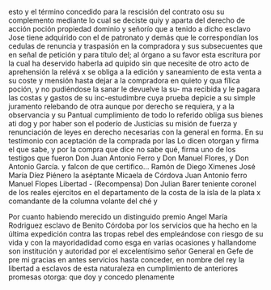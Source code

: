 esto y el término concedido para la rescisión del contrato osu su complemento mediante lo cual se deciste quiy y aparta del derecho de acción poción propiedad dominio y señorío que a tenido a dicho esclavo Jose tiene adquirido con el de patronato y demás que
le correspondían los cedulas de renuncia y traspasión en la compradora y sus subsecuentes que en señal de petición y para título del; al órgano a su favor esta escritura por la cual ha deservido haberla ad
quipido sin que necesite de otro acto de aprehensión la relévá x se obliga a la edición y saneamiento de esta venta a su coste y mensión hasta dejar a la compradora en quieto y qua fílica poción, y no pudiéndose la sanar le devuelve la su-
ma recibida y le pagara las costas y gastos de su inc-estudimbre cuya prueba depicie a su simple juramento relebando de otra aunque por derecho se requiera, y a la observancia y su
Pantual cumplimiento de todo lo referido obliga sus bienes ati
dog y por haber son el poderío de Justicias su misión de fuerza y
renunciación de leyes en derecho necesarias con la general en
forma. En su testimonio con aceptación de la comprada por las
Lo dicen otorgan y firma el que sabe, y por la compra que dice no sabe qué, firma uno de los testigos que fueron Don Juan Antonio Ferro y Don Manuel Flores, y Don Antonio García.
y falcon de que certifico...
Ramón de Diego Ximenes
José María Díez Piénero
la aséptante Micaela de Córdova
Juan Antonio ferro
Manuel Flopes
Libertad - (Recompensa)
Don Julian Barer teniente coronel de los reales ejercitos
en el departamento de la costa de la isla de la plata
x
comandante de la columna volante del ché
y

Por cuanto habiendo merecido un distinguido premio
Angel María
Rodriguez esclavo de Benito Córdoba por los servicios
que ha hecho en la última expedición contra las tropas rebel
des empleándose con riesgo de su vida y con la mayoridadidad como esga en varias ocasiones y hallandome son institución y autoridad por el excelentísimo señor General en Gefe de pre
mi gracias en antes servicios hasta conceder, en nombre del rey la libertad a esclavos de esta naturaleza en cumplimiento de anteriores promesas otorga: que doy y concedo plenamente